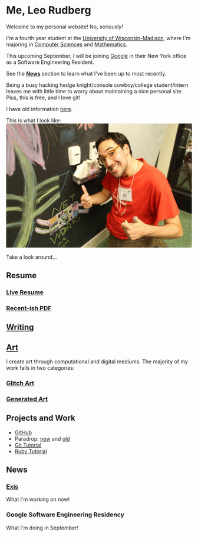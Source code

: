 # Me, Leo Rudberg
Welcome to my personal website! No, seriously!

I'm a fourth year student at the [University of Wisconsin-Madison](http://wisc.edu),
where I'm majoring in [Computer Sciences](http://cs.wisc.edu) and [Mathematics](http://math.wisc.edu).

This upcoming September, I will be joining [Google](google.com) in their New York office as a Software Engineering Resident.

See the [__News__](#news) section to learn what I've been up to most recently.

Being a busy hacking hedge knight/console cowboy/college student/intern leaves
me with little time to worry about maintaining a nice personal site. Plus, this
is free, and I love git!

I have old information [here](http://cs.wisc.edu/~leo).

This is what I look like:
![Yup, this is me](https://github.com/LOZORD/me/blob/master/me.jpg)

Take a look around...

## Resume

### [Live Resume](https://docs.google.com/document/d/1d0WxjT2ZJi4EQ-GkS-a0-QpzHyQuDAlBOyY8acCe-2w/view)

### [Recent-ish PDF](http://github.com/LOZORD/me/tree/master/LeoRudbergResume.pdf)

## [Writing](http://github.com/LOZORD/me/tree/master/writing)

## [Art](http://github.com/LOZORD/me/tree/master/art)

I create art through computational and digital mediums.
The majority of my work falls in two categories:

### [Glitch Art](http://github.com/LOZORD/me/tree/master/art/glitched)

### [Generated Art](http://github.com/LOZORD/me/tree/master/art/generated)

## Projects and Work

* [GitHub](http://github.com/LOZORD)
* Paradrop: [new](http://paradrop.io) and [old](http://paradrop.org)
* [Git Tutorial](https://gist.github.com/LOZORD/3f4271e461f6d8aaa99d)
* [Ruby Tutorial](https://gist.github.com/LOZORD/4125803c951334077807)

## News

### [Exis](http://www.exis.io/)
What I'm working on now!
### Google Software Engineering Residency
What I'm doing in September!

